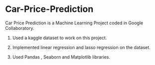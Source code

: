 # Car-Price-Prediction
Car Price Prediction is a Machine Learning Project coded in Google Collaboratory.

1. Used a kaggle dataset to work on this project.

2. Implemented linear regression and lasso regression on the dataset.

3. Used Pandas , Seaborn and Matplotlib libraries.
